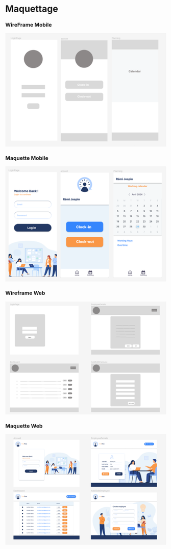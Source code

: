 # Maquettage

### WireFrame Mobile

![Wireframe Mobile](./Wireframe%20Mobile.png)

### Maquette Mobile

![Maquette Mobile](./Maquette%20Mobile.png)

### Wireframe Web

![Wireframe Web](./Wireframe%20Web%20Admin.png)

### Maquette Web

![Maquette Web](./Maquette%20Web%20Admin.png)
